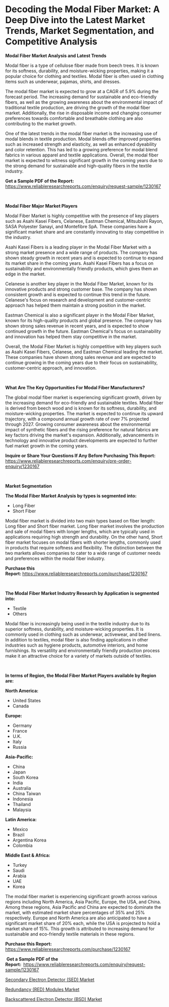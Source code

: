<p><h1>Decoding the Modal Fiber Market: A Deep Dive into the Latest Market Trends, Market Segmentation, and Competitive Analysis</h1></p><p><strong>Modal Fiber Market Analysis and Latest Trends</strong></p>
<p><p>Modal fiber is a type of cellulose fiber made from beech trees. It is known for its softness, durability, and moisture-wicking properties, making it a popular choice for clothing and textiles. Modal fiber is often used in clothing items such as underwear, pajamas, shirts, and dresses.</p><p>The modal fiber market is expected to grow at a CAGR of 5.9% during the forecast period. The increasing demand for sustainable and eco-friendly fibers, as well as the growing awareness about the environmental impact of traditional textile production, are driving the growth of the modal fiber market. Additionally, the rise in disposable income and changing consumer preferences towards comfortable and breathable clothing are also contributing to the market growth.</p><p>One of the latest trends in the modal fiber market is the increasing use of modal blends in textile production. Modal blends offer improved properties such as increased strength and elasticity, as well as enhanced dyeability and color retention. This has led to a growing preference for modal blend fabrics in various apparel and textile applications. Overall, the modal fiber market is expected to witness significant growth in the coming years due to the strong demand for sustainable and high-quality fibers in the textile industry.</p></p>
<p><strong>Get a Sample PDF of the Report:&nbsp;</strong> <a href="https://www.reliableresearchreports.com/enquiry/request-sample/1230167">https://www.reliableresearchreports.com/enquiry/request-sample/1230167</a></p>
<p>&nbsp;</p>
<p><strong>Modal Fiber Major Market Players</strong></p>
<p><p>Modal Fiber Market is highly competitive with the presence of key players such as Asahi Kasei Fibers, Celanese, Eastman Chemical, Mitsubishi Rayon, SASA Polyester Sanayi, and Montefibre SpA. These companies have a significant market share and are constantly innovating to stay competitive in the industry.</p><p>Asahi Kasei Fibers is a leading player in the Modal Fiber Market with a strong market presence and a wide range of products. The company has shown steady growth in recent years and is expected to continue to expand its market share in the coming years. Asahi Kasei Fibers has a focus on sustainability and environmentally friendly products, which gives them an edge in the market.</p><p>Celanese is another key player in the Modal Fiber Market, known for its innovative products and strong customer base. The company has shown consistent growth and is expected to continue this trend in the future. Celanese's focus on research and development and customer-centric approach has helped them maintain a strong position in the market.</p><p>Eastman Chemical is also a significant player in the Modal Fiber Market, known for its high-quality products and global presence. The company has shown strong sales revenue in recent years, and is expected to show continued growth in the future. Eastman Chemical's focus on sustainability and innovation has helped them stay competitive in the market.</p><p>Overall, the Modal Fiber Market is highly competitive with key players such as Asahi Kasei Fibers, Celanese, and Eastman Chemical leading the market. These companies have shown strong sales revenue and are expected to continue growing in the coming years due to their focus on sustainability, customer-centric approach, and innovation.</p></p>
<p>&nbsp;</p>
<p><strong>What Are The Key Opportunities For Modal Fiber Manufacturers?</strong></p>
<p><p>The global modal fiber market is experiencing significant growth, driven by the increasing demand for eco-friendly and sustainable textiles. Modal fiber is derived from beech wood and is known for its softness, durability, and moisture-wicking properties. The market is expected to continue its upward trajectory, with a compound annual growth rate of over 7% projected through 2027. Growing consumer awareness about the environmental impact of synthetic fibers and the rising preference for natural fabrics are key factors driving the market's expansion. Additionally, advancements in technology and innovative product developments are expected to further fuel market growth in the coming years.</p></p>
<p><strong>Inquire or Share Your Questions If Any Before Purchasing This Report:</strong> <a href="https://www.reliableresearchreports.com/enquiry/pre-order-enquiry/1230167">https://www.reliableresearchreports.com/enquiry/pre-order-enquiry/1230167</a></p>
<p>&nbsp;</p>
<p><strong>Market Segmentation</strong></p>
<p><strong>The Modal Fiber Market Analysis by types is segmented into:</strong></p>
<p><ul><li>Long Fiber</li><li>Short Fiber</li></ul></p>
<p><p>Modal fiber market is divided into two main types based on fiber length: Long fiber and Short fiber market. Long fiber market involves the production and sale of modal fibers with longer lengths, which are typically used in applications requiring high strength and durability. On the other hand, Short fiber market focuses on modal fibers with shorter lengths, commonly used in products that require softness and flexibility. The distinction between the two markets allows companies to cater to a wide range of customer needs and preferences within the modal fiber industry.</p></p>
<p><strong>Purchase this Report:&nbsp;</strong><a href="https://www.reliableresearchreports.com/purchase/1230167">https://www.reliableresearchreports.com/purchase/1230167</a></p>
<p>&nbsp;</p>
<p><strong>The Modal Fiber Market Industry Research by Application is segmented into:</strong></p>
<p><ul><li>Textile</li><li>Others</li></ul></p>
<p><p>Modal fiber is increasingly being used in the textile industry due to its superior softness, durability, and moisture-wicking properties. It is commonly used in clothing such as underwear, activewear, and bed linens. In addition to textiles, modal fiber is also finding applications in other industries such as hygiene products, automotive interiors, and home furnishings. Its versatility and environmentally friendly production process make it an attractive choice for a variety of markets outside of textiles.</p></p>
<p>&nbsp;</p>
<p><strong>In terms of Region, the Modal Fiber Market Players available by Region are:</strong></p>
<p>
    <p> <strong> North America: </strong>
        <ul>
            <li>United States</li>
            <li>Canada</li>
        </ul>
        </p> 
    <p> <strong> Europe: </strong>
        <ul>
            <li>Germany</li>
            <li>France</li>
            <li>U.K.</li>
            <li>Italy</li>
            <li>Russia</li>
        </ul>
        </p> 
    <p> <strong> Asia-Pacific: </strong>
        <ul>
            <li>China</li>
            <li>Japan</li>
            <li>South Korea</li>
            <li>India</li>
            <li>Australia</li>
            <li>China Taiwan</li>
            <li>Indonesia</li>
            <li>Thailand</li>
            <li>Malaysia</li>
        </ul>
        </p> 
    <p> <strong> Latin America: </strong>
        <ul>
            <li>Mexico</li>
            <li>Brazil</li>
            <li>Argentina Korea</li>
            <li>Colombia</li>
        </ul>
        </p> 
    <p> <strong> Middle East & Africa: </strong>
        <ul>
            <li>Turkey</li>
            <li>Saudi</li>
            <li>Arabia</li>
            <li>UAE</li>
            <li>Korea</li>
        </ul>
    </p>
    </p>
<p><p>The modal fiber market is experiencing significant growth across various regions including North America, Asia Pacific, Europe, the USA, and China. Among these regions, Asia Pacific and China are expected to dominate the market, with estimated market share percentages of 35% and 25% respectively. Europe and North America are also anticipated to have a significant market share of 20% each, while the USA is projected to hold a market share of 15%. This growth is attributed to increasing demand for sustainable and eco-friendly textile materials in these regions.</p></p>
<p><strong>Purchase this Report: </strong><a href="https://www.reliableresearchreports.com/purchase/1230167">https://www.reliableresearchreports.com/purchase/1230167</a></p>
<p>&nbsp;<strong>Get a Sample PDF of the Report:&nbsp;&nbsp;</strong><a href="https://www.reliableresearchreports.com/enquiry/request-sample/1230167">https://www.reliableresearchreports.com/enquiry/request-sample/1230167</a></p>
<p><strong></strong></p>
<p><p><a href="https://view.publitas.com/reportprime-1/secondary-electron-detector-sed-market-size-growing-and-forecasted-for-period-from-2023-2030-and-provides-complete-market-analysis-of-this-market/">Secondary Electron Detector (SED) Market</a></p><p><a href="https://view.publitas.com/reportprime-1/redundancy-red-modules-market-research-report-provides-critical-insights-that-can-help-shape-business-development-and-investment-strategies/">Redundancy (RED) Modules Market</a></p><p><a href="https://view.publitas.com/reportprime-1/backscattered-electron-detector-bsd-market-offer-valuable-insights-into-market-size-market-share-market-trends-and-projections-spanning-from-2023-to-2030/">Backscattered Electron Detector (BSD) Market</a></p></p>